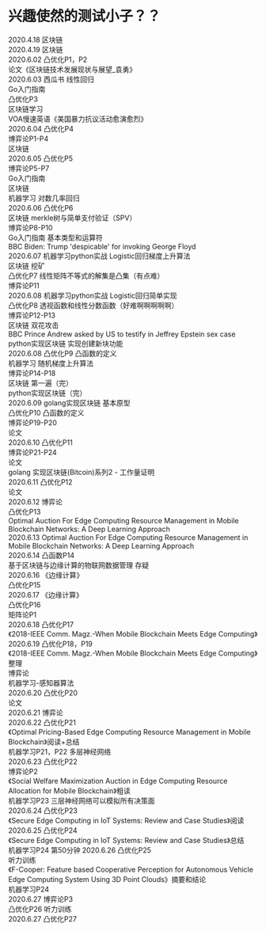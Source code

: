# 兴趣使然的测试小子？？
2020.4.18   区块链  
2020.4.19   区块链  
2020.6.02   凸优化P1，P2  
            论文《区块链技术发展现状与展望_袁勇》  
2020.6.03   西瓜书 线性回归  
            Go入门指南  
            凸优化P3  
            区块链学习  
            VOA慢速英语《美国暴力抗议活动愈演愈烈》  
2020.6.04   凸优化P4  
            博弈论P1-P4  
            区块链  
2020.6.05   凸优化P5  
            博弈论P5-P7  
            Go入门指南  
            区块链  
            机器学习 对数几率回归  
2020.6.06   凸优化P6  
            区块链  merkle树与简单支付验证（SPV）  
            博弈论P8-P10  
            Go入门指南  基本类型和运算符  
            BBC Biden: Trump 'despicable' for invoking George Floyd  
2020.6.07   机器学习python实战  Logistic回归梯度上升算法  
            区块链 挖矿  
            凸优化P7 线性矩阵不等式的解集是凸集（有点难）  
            博弈论P11  
2020.6.08   机器学习python实战  Logistic回归简单实现  
            凸优化P8 透视函数和线性分数函数（好难啊啊啊啊啊）  
            博弈论P12-P13  
            区块链  双花攻击  
            BBC Prince Andrew asked by US to testify in Jeffrey Epstein sex case  
            python实现区块链    实现创建新块功能  
2020.6.08   凸优化P9    凸函数的定义  
            机器学习    随机梯度上升算法  
            博弈论P14-P18  
            区块链  第一遍（完）  
            python实现区块链（完）  
2020.6.09   golang实现区块链    基本原型  
            凸优化P10   凸函数的定义  
            博弈论P19-P20  
            论文  
2020.6.10   凸优化P11  
            博弈论P21-P24  
            论文  
            golang 实现区块链(Bitcoin)系列2 - 工作量证明  
2020.6.11   凸优化P12  
            论文  
2020.6.12   博弈论  
            凸优化P13  
            Optimal Auction For Edge Computing Resource Management in Mobile Blockchain Networks: A Deep Learning Approach  
2020.6.13   Optimal Auction For Edge Computing Resource Management in Mobile Blockchain Networks: A Deep Learning Approach  
2020.6.14   凸函数P14  
            基于区块链与边缘计算的物联网数据管理 存疑  
2020.6.16   《边缘计算》          
            凸优化P15  
2020.6.17   《边缘计算》       
            凸优化P16  
            矩阵论P1  
2020.6.18   凸优化P17  
            《2018-IEEE Comm. Magz.-When Mobile Blockchain Meets Edge Computing》  
2020.6.19   凸优化P18，P19  
            《2018-IEEE Comm. Magz.-When Mobile Blockchain Meets Edge Computing》整理  
            博弈论  
            机器学习-感知器算法  
2020.6.20   凸优化P20  
            论文  
2020.6.21   博弈论  
2020.6.22   凸优化P21  
            《Optimal Pricing-Based Edge Computing Resource Management in Mobile Blockchain》阅读+总结  
            机器学习P21，P22 多层神经网络    
2020.6.23   凸优化P22  
            博弈论P2  
            《Social Welfare Maximization Auction in Edge Computing Resource Allocation for Mobile Blockchain》粗读  
            机器学习P23 三层神经网络可以模拟所有决策面  
2020.6.24   凸优化P23  
            《Secure Edge Computing in IoT Systems: Review and Case Studies》阅读  
2020.6.25   凸优化P24  
            《Secure Edge Computing in IoT Systems: Review and Case Studies》总结    
            机器学习P24 第50分钟
2020.6.26   凸优化P25    
            听力训练  
            《F-Cooper: Feature based Cooperative Perception for Autonomous Vehicle Edge Computing System Using 3D Point Clouds》摘要和结论  
            机器学习P24  
2020.6.27   博弈论P3  
            凸优化P26 
            听力训练       
2020.6.27   凸优化P27     
